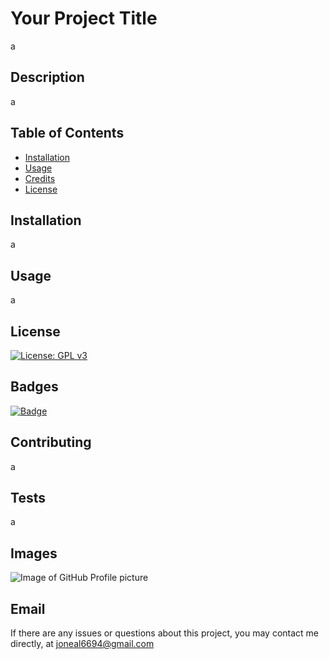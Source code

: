 
# Your Project Title
a

## Description
a

## Table of Contents
* [Installation](#installation)
* [Usage](#usage)
* [Credits](#credits)
* [License](#license)

## Installation
 a

## Usage
a

## License
[![License: GPL v3](https://img.shields.io/badge/License-GPLv3-blue.svg)](https://www.gnu.org/licenses/gpl-3.0)

## Badges
[![Badge](https://img.shields.io/badge/Repo%20status-Active-green)](https://shields.io/)

## Contributing
a

## Tests
a

## Images
![Image of GitHub Profile picture](https://avatars.githubusercontent.com/jordanoneal)

## Email
If there are any issues or questions about this project, you may contact me directly, at joneal6694@gmail.com